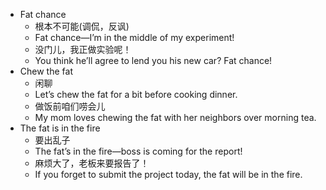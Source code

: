 - Fat chance
  - 根本不可能(调侃，反讽)
  - Fat chance—I’m in the middle of my experiment!
  - 没门儿，我正做实验呢！
  - You think he’ll agree to lend you his new car? Fat chance!
- Chew the fat
  - 闲聊
  - Let’s chew the fat for a bit before cooking dinner.
  - 做饭前咱们唠会儿
  - My mom loves chewing the fat with her neighbors over morning tea.
- The fat is in the fire
  - 要出乱子
  - The fat’s in the fire—boss is coming for the report!
  - 麻烦大了，老板来要报告了！
  - If you forget to submit the project today, the fat will be in the fire.

